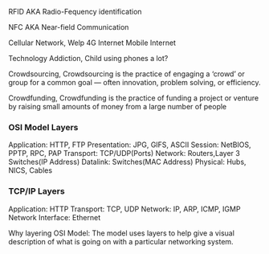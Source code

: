 RFID AKA Radio-Fequency identification

NFC AKA Near-field Communication

Cellular Network, Welp 4G Internet Mobile Internet

Technology Addiction, Child using phones a lot?

Crowdsourcing, Crowdsourcing is the practice of engaging a ‘crowd’ or group for a common goal — often innovation, problem solving, or efficiency.

Crowdfunding, Crowdfunding is the practice of funding a project or venture by raising small amounts of money from a large number of people

### OSI Model Layers
Application: HTTP, FTP
Presentation: JPG, GIFS, ASCII
Session: NetBIOS, PPTP, RPC, PAP
Transport: TCP/UDP(Ports)
Network: Routers,Layer 3 Switches(IP Address)
Datalink: Switches(MAC Address)
Physical: Hubs, NICS, Cables

### TCP/IP Layers 
Application: HTTP
Transport: TCP, UDP
Network: IP, ARP, ICMP, IGMP
Network Interface: Ethernet

Why layering OSI Model: The model uses layers to help give a visual description of what is going on with a particular networking system.
